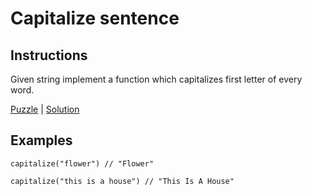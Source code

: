 # Capitalize sentence

## Instructions

Given string implement a function which capitalizes first letter of every word.

[Puzzle](CapitalizeSentence.kt) | [Solution](CapitalizeSentencetSolution.kt)

## Examples

```
capitalize("flower") // "Flower"

capitalize("this is a house") // "This Is A House"
```

